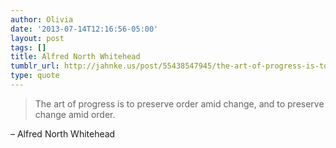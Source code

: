 ```yaml
---
author: Olivia
date: '2013-07-14T12:16:56-05:00'
layout: post
tags: []
title: Alfred North Whitehead
tumblr_url: http://jahnke.us/post/55438547945/the-art-of-progress-is-to-preserve-order-amid
type: quote
---
```


> The art of progress is to preserve order amid change, and to preserve change amid order.

– Alfred North Whitehead

